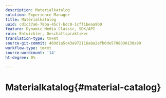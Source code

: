 ```yaml
---
description: Materialkatalog
solution: Experience Manager
title: Materialkatalog
uuid: cd1c37a6-78ba-45c7-bdc0-1cff1beaa9b0
feature: Dynamic Media Classic, SDK/API
role: Entwickler, Geschäftspraktiker
translation-type: tm+mt
source-git-commit: 469d1a5c43a972116a8a2efb0de5708800130a99
workflow-type: tm+mt
source-wordcount: '14'
ht-degree: 0%

---
```



# Materialkatalog{#material-catalog}

